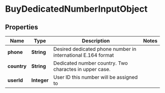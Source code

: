 
# BuyDedicatedNumberInputObject

## Properties
Name | Type | Description | Notes
------------ | ------------- | ------------- | -------------
**phone** | **String** | Desired dedicated phone number in international E.164 format | 
**country** | **String** | Dedicated number country. Two charactes in upper case. | 
**userId** | **Integer** | User ID this number will be assigned to | 



